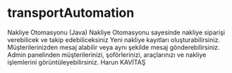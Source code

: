 # transportAutomation
Nakliye Otomasyonu (Java)
Nakliye Otomasyonu sayesinde nakliye siparişi verebilicek ve takip edebiliceksiniz 
Yeni nakliye kayıtları oluşturabilirsiniz. 
Müşterilerinizden mesaj alabilir veya aynı şekilde mesaj gönderebilirsiniz. 
Admin panelinden müşterilerinizi, şoförlerinizi, araçlarınızı ve nakliye işlemlerini görüntüleyebilirsiniz.
Harun KAVİTAŞ
